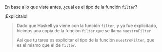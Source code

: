 En base a lo que viste antes, ¿cuál es el tipo de la función `filter`?

¡Explicitalo!

> Dado que Haskell ya viene con la función `filter`, y ya fue explicitado, hicimos una copia de la función `filter` que se llama `nuestroFilter`
>
> Así que tu tarea es explicitar el tipo de la función `nuestroFilter`, que es el mismo que el de `filter`. 